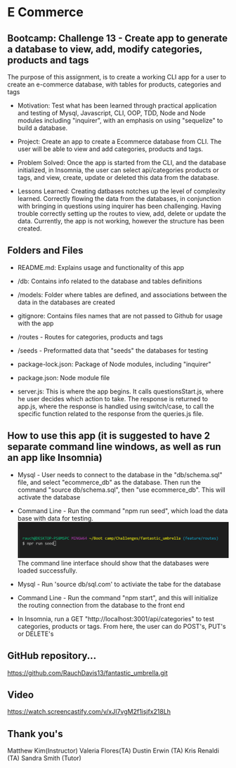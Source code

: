 # E Commerce

## Bootcamp: Challenge 13 - Create app to generate a database to view, add, modify categories, products and tags

The purpose of this assignment, is to create a working CLI app for a user to create an e-commerce database, with tables for products, categories and tags

- Motivation: Test what has been learned through practical application and testing of Mysql, Javascript, CLI, OOP, TDD, Node and Node modules including "inquirer", with an emphasis on using "sequelize" to build a database.

- Project: Create an app to create a Ecommerce database from CLI.  The user will be able to view and add categories, products and tags.

- Problem Solved: Once the app is started from the CLI, and the database initialized, in Insomnia, the user can select api/categories products or tags, and view, create, update or deleted this data from the database.

- Lessons Learned: Creating datbases notches up the level of complexity learned.  Correctly flowing the data from the databases, in conjunction with bringing in questions using inquirer has been challenging.  Having trouble correctly setting up the routes to view, add, delete or update the data.  Currently, the app is not working, however the structure has been created.

## Folders and Files

- README.md:  Explains usage and functionality of this app

- /db: Contains info related to the database and tables definitions
 
- /models: Folder where tables are defined, and associations between the data in the databases are created
- gitignore: Contains files names that are not passed to Github for usage with the app

- /routes - Routes for categories, products and tags

- /seeds - Preformatted data that "seeds" the databases for testing

- package-lock.json: Package of Node modules, including "inquirer"

- package.json:  Node module file

- server.js: This is where the app begins.  It calls questionsStart.js, where he user decides which action to take.  The response is returned to app.js, where the response is handled using switch/case, to call the specific function related to the response from the queries.js file.


## How to use this app (it is suggested to have 2 separate command line windows, as well as run an app like Insomnia)

- Mysql - User needs to connect to the database in the "db/schema.sql" file, and select "ecommerce_db" as the database.  Then run the command "source db/schema.sql", then "use ecommerce_db".  This will activate the database

- Command Line - Run the command "npm run seed", which load the data base with data for testing.  
![npm run seed](https://github.com/RauchDavis13/fantastic_umbrella/blob/main/images/Challenge%2013%20-%20npm%20run%20seed.png)
The command line interface should show that the databases were loaded successfully. 

- Mysql - Run 'source db/sql.com' to activiate the tabe for the database

- Command Line - Run the command "npm start", and this will initialize the routing connection from the database to the front end

- In Insomnia, run a GET "http://localhost:3001/api/categories" to test categories, products or tags.  From here, the user can do POST's, PUT's or DELETE's


## GitHub repository...
https://github.com/RauchDavis13/fantastic_umbrella.git

## Video
https://watch.screencastify.com/v/xJI7vgM2f1isjfx218Lh


## Thank you's
Matthew Kim(Instructor)
Valeria Flores(TA)
Dustin Erwin (TA)
Kris Renaldi (TA)
Sandra Smith (Tutor)



